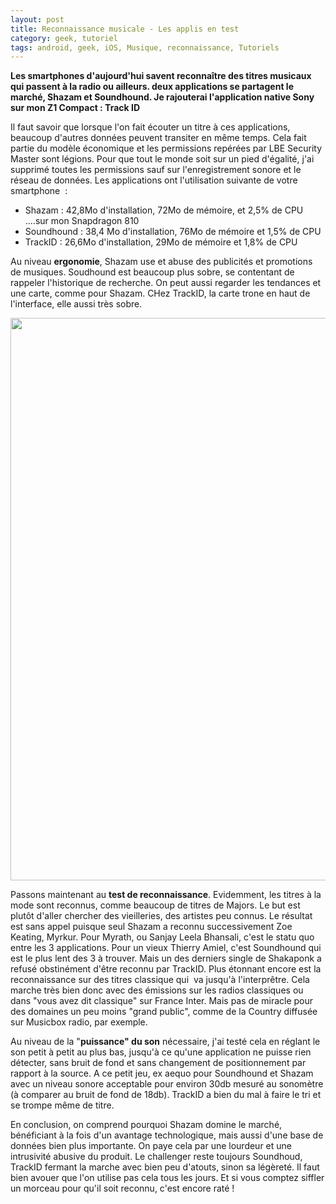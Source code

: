 ```yaml
---
layout: post
title: Reconnaissance musicale - Les applis en test
category: geek, tutoriel
tags: android, geek, iOS, Musique, reconnaissance, Tutoriels
---
```

**Les smartphones d'aujourd'hui savent reconnaître des titres musicaux qui passent à la radio ou ailleurs. deux applications se partagent le marché, Shazam et Soundhound. Je rajouterai l'application native Sony sur mon Z1 Compact : Track ID**

Il faut savoir que lorsque l'on fait écouter un titre à ces applications, beaucoup d'autres données peuvent transiter en même temps. Cela fait partie du modèle économique et les permissions repérées par LBE Security Master sont légions. Pour que tout le monde soit sur un pied d'égalité, j'ai supprimé toutes les permissions sauf sur l'enregistrement sonore et le réseau de données. Les applications ont l'utilisation suivante de votre smartphone  :


* Shazam : 42,8Mo d'installation, 72Mo de mémoire, et 2,5% de CPU ....sur mon Snapdragon 810
* Soundhound : 38,4 Mo d'installation, 76Mo de mémoire et 1,5% de CPU
* TrackID : 26,6Mo d'installation, 29Mo de mémoire et 1,8% de CPU

Au niveau **ergonomie**, Shazam use et abuse des publicités et promotions de musiques. Soudhound est beaucoup plus sobre, se contentant de rappeler l'historique de recherche. On peut aussi regarder les tendances et une carte, comme pour Shazam. CHez TrackID, la carte trone en haut de l'interface, elle aussi très sobre.

<img class="alignnone" src="https://lh3.googleusercontent.com/9is_dcjmOwDgG9h9CFjFVVkwDpzbNPjiZ_NApHbcfJ0N32VJ3qToXl4cjgiFp7xOKQ=h900" alt="" width="507" height="900" />

Passons maintenant au **test de reconnaissance**. Evidemment, les titres à la mode sont reconnus, comme beaucoup de titres de Majors. Le but est plutôt d'aller chercher des vieilleries, des artistes peu connus. Le résultat est sans appel puisque seul Shazam a reconnu successivement Zoe Keating, Myrkur. Pour Myrath, ou Sanjay Leela Bhansali, c'est le statu quo entre les 3 applications. Pour un vieux Thierry Amiel, c'est Soundhound qui est le plus lent des 3 à trouver. Mais un des derniers single de Shakaponk a refusé obstinément d'être reconnu par TrackID. Plus étonnant encore est la reconnaissance sur des titres classique qui  va jusqu'à l'interprêtre. Cela marche très bien donc avec des émissions sur les radios classiques ou dans "vous avez dit classique" sur France Inter. Mais pas de miracle pour des domaines un peu moins "grand public", comme de la Country diffusée sur Musicbox radio, par exemple.

Au niveau de la "**puissance" du son** nécessaire, j'ai testé cela en réglant le son petit à petit au plus bas, jusqu'à ce qu'une application ne puisse rien détecter, sans bruit de fond et sans changement de positionnement par rapport à la source. A ce petit jeu, ex aequo pour Soundhound et Shazam avec un niveau sonore acceptable pour environ 30db mesuré au sonomètre (à comparer au bruit de fond de 18db). TrackID a bien du mal à faire le tri et se trompe même de titre.

En conclusion, on comprend pourquoi Shazam domine le marché, bénéficiant à la fois d'un avantage technologique, mais aussi d'une base de données bien plus importante. On paye cela par une lourdeur et une intrusivité abusive du produit. Le challenger reste toujours Soundhoud, TrackID fermant la marche avec bien peu d'atouts, sinon sa légèreté. Il faut bien avouer que l'on utilise pas cela tous les jours. Et si vous comptez siffler un morceau pour qu'il soit reconnu, c'est encore raté !


